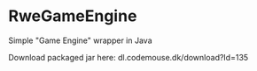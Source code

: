 # RweGameEngine
Simple "Game Engine" wrapper in Java

Download packaged jar here: 
dl.codemouse.dk/download?Id=135
